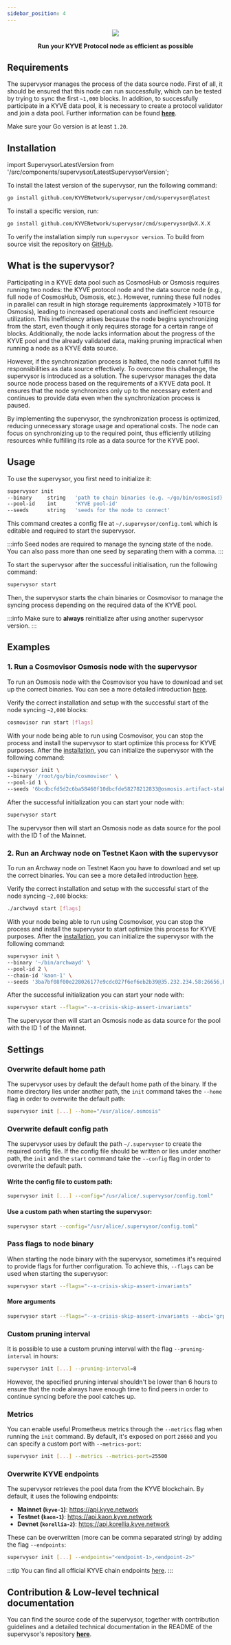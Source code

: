 ```yaml
---
sidebar_position: 4
---
```


<p align="center">
  <img style={{borderRadius: '10px'}} src="/img/supervysor/banner.png" />
</p>

<p align="center">
<strong>Run your KYVE Protocol node as efficient as possible</strong>
</p>

## Requirements

The supervysor manages the process of the data source node. First of all, it should be ensured that this node can run successfully, which can be tested by trying to sync the first `~1,000` blocks. In addition, to successfully participate in a KYVE data pool, it is necessary to create a protocol validator and join a data pool. Further information can be found [**here**](/docs/run-a-node/protocol-nodes/overview.md).

Make sure your Go version is at least ```1.20```.

## Installation


import SupervysorLatestVersion from '/src/components/supervysor/LatestSupervysorVersion';

To install the latest version <strong><SupervysorLatestVersion /></strong> of the supervysor, run the following command:

```bash
go install github.com/KYVENetwork/supervysor/cmd/supervysor@latest
```

To install a specific version, run:

```bash
go install github.com/KYVENetwork/supervysor/cmd/supervysor@vX.X.X
```

To verify the installation simply run `supervysor version`. To build from source visit the repository on [GitHub](https://github.com/KYVENetwork/supervysor).

## What is the supervysor?
Participating in a KYVE data pool such as CosmosHub or Osmosis requires running two nodes: the KYVE protocol node and the data source node (e.g., full node of CosmosHub, Osmosis, etc.). However, running these full nodes in parallel can result in high storage requirements (approximately >10TB for Osmosis), leading to increased operational costs and inefficient resource utilization. This inefficiency arises because the node begins synchronizing from the start, even though it only requires storage for a certain range of blocks. Additionally, the node lacks information about the progress of the KYVE pool and the already validated data, making pruning impractical when running a node as a KYVE data source.

However, if the synchronization process is halted, the node cannot fulfill its responsibilities as data source effectively. To overcome this challenge, the supervysor is introduced as a solution. The supervysor manages the data source node process based on the requirements of a KYVE data pool. It ensures that the node synchronizes only up to the necessary extent and continues to provide data even when the synchronization process is paused.

By implementing the supervysor, the synchronization process is optimized, reducing unnecessary storage usage and operational costs. The node can focus on synchronizing up to the required point, thus efficiently utilizing resources while fulfilling its role as a data source for the KYVE pool.

## Usage

To use the supervysor, you first need to initialize it:

```bash
supervysor init
--binary     string   'path to chain binaries (e.g. ~/go/bin/osmosisd)'
--pool-id    int      'KYVE pool-id'
--seeds      string   'seeds for the node to connect'
```

This command creates a config file at ```~/.supervysor/config.toml``` which is editable and required to start the supervysor.

:::info
Seed nodes are required to manage the syncing state of the node. You can also pass more than one seed by separating them with a comma. 
:::

To start the supervysor after the successful initialisation, run the following command:

```bash
supervysor start
```

Then, the supervysor starts the chain binaries or Cosmovisor to manage the syncing process depending on the required data of the KYVE pool.

:::info
Make sure to **always** reinitialize after using another supervysor version.
:::

## Examples

### 1. Run a Cosmovisor Osmosis node with the supervysor

To run an Osmosis node with the Cosmovisor you have to download and set up the correct binaries. You can see a more detailed
introduction [here](/docs/run-a-node/protocol-nodes/pools/osmosis/run_osmosis_node.md).

Verify the correct installation and setup with the successful start of the node syncing `~2,000` blocks:

```bash
cosmovisor run start [flags]
```

With your node being able to run using Cosmovisor, you can stop the process and install the supervysor to start optimize this process for KYVE purposes. After the [installation](#installation), you can initialize the supervysor with the following command:

```bash
supervysor init \
--binary '/root/go/bin/cosmovisor' \
--pool-id 1 \
--seeds '6bcdbcfd5d2c6ba58460f10dbcfde58278212833@osmosis.artifact-staking.io:26656,ade4d8bc8cbe014af6ebdf3cb7b1e9ad36f412c0@seeds.polkachu.com:12556'
```

After the successful initialization you can start your node with:

```bash
supervysor start
```

The supervysor then will start an Osmosis node as data source for the pool with the ID 1 of the Mainnet.

### 2. Run an Archway node on Testnet Kaon with the supervysor

To run an Archway node on Testnet Kaon you have to download and set up the correct binaries. You can see a more detailed
introduction [here](/docs/run-a-node/protocol-nodes/pools/archway/run-archway-node.md).

Verify the correct installation and setup with the successful start of the node syncing `~2,000` blocks:

```bash
./archwayd start [flags]
```

With your node being able to run using Cosmovisor, you can stop the process and install the supervysor to start optimize this process for KYVE purposes. After the [installation](#installation), you can initialize the supervysor with the following command:

```bash
supervysor init \
--binary '~/bin/archwayd' \
--pool-id 2 \
--chain-id 'kaon-1' \
--seeds '3ba7bf08f00e228026177e9cdc027f6ef6eb2b39@35.232.234.58:26656,b308dda41e4db2ee00852d91846f981c49943d46@161.97.96.91:46656'
```

After the successful initialization you can start your node with:

```bash
supervysor start --flags="--x-crisis-skip-assert-invariants"
```

The supervysor then will start an Osmosis node as data source for the pool with the ID 1 of the Mainnet.


## Settings

### Overwrite default home path

The supervysor uses by default the default home path of the binary. If the home directory lies
under another path, the `init` command takes the `--home` flag in order to overwrite the default path:

```bash
supervysor init [...] --home="/usr/alice/.osmosis"
```

### Overwrite default config path

The supervysor uses by default the path `~/.supervysor` to create the required config file. If the config file should be written
or lies under another path, the `init` and the `start` command take the `--config` flag in order to overwrite the default path.

#### Write the config file to custom path:

```bash
supervysor init [...] --config="/usr/alice/.supervysor/config.toml"
```

#### Use a custom path when starting the supervysor:

```bash
supervysor start --config="/usr/alice/.supervysor/config.toml"
```

### Pass flags to node binary
When starting the node binary with the supervysor, sometimes it's required to provide flags for further configuration. 
To achieve this, `--flags` can be used when starting the supervysor:

```bash
supervysor start --flags="--x-crisis-skip-assert-invariants"
```

#### More arguments

```bash
supervysor start --flags="--x-crisis-skip-assert-invariants --abci='grpc'"
```

### Custom pruning interval
It is possible to use a custom pruning interval with the flag `--pruning-interval` in hours:
```bash
supervysor init [...] --pruning-interval=8
```

However, the specified pruning interval shouldn't be lower than 6 hours to ensure that the node always have enough time to find peers in order to continue syncing before the pool catches up.


### Metrics

You can enable useful Prometheus metrics through the `--metrics` flag when running the `init` command. By default, it's exposed on port `26660` and you can specify a custom port with `--metrics-port`:

```bash
supervysor init [...] --metrics --metrics-port=25500
```

### Overwrite KYVE endpoints

The supervysor retrieves the pool data from the KYVE blockchain. By default, it uses the following
endpoints:

- **Mainnet (`kyve-1`)**: https://api.kyve.network
- **Testnet (`kaon-1`)**: https://api.kaon.kyve.network
- **Devnet (`korellia-2`)**: https://api.korellia.kyve.network

These can be overwritten (more can be comma separated string) by adding the flag `--endpoints`:

```bash
supervysor init [...] --endpoints="<endpoint-1>,<endpoint-2>"
```

:::tip
You can find all official KYVE chain endpoints [here](/learn/networks).
:::

## Contribution & Low-level technical documentation

You can find the source code of the supervysor, together with contribution guidelines and a detailed technical
documentation in the README of the supervysor's repository **[here](https://github.com/KYVENetwork/supervysor)**.

